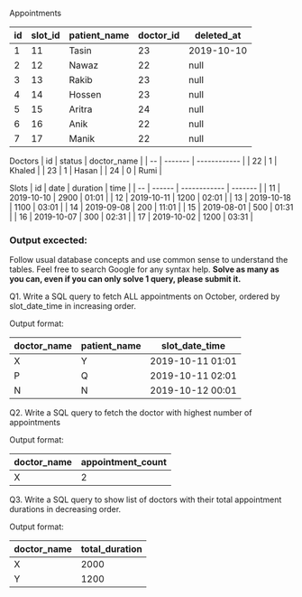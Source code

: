 Appointments

| id | slot_id | patient_name | doctor_id | deleted_at |
| -- | ------- | ------------ | --------- |   ------   |
| 1  |   11    |     Tasin    |     23    | 2019-10-10 |
| 2  |   12    |     Nawaz    |     22    |     null   |
| 3  |   13    |     Rakib    |     23    |     null   |
| 4  |   14    |     Hossen   |     23    |     null   |
| 5  |   15    |     Aritra   |     24    |     null   |
| 6  |   16    |     Anik     |     22    |     null   |
| 7  |   17    |     Manik    |     22    |     null   |

Doctors 
| id | status  |  doctor_name | 
| -- | ------- | ------------ | 
|  22 |   1    |     Khaled   | 
|  23 |   1    |     Hasan    | 
|  24 |   0    |     Rumi     | 


Slots 
| id  |      date      |   duration   |   time  |
| --  |    ------      | ------------ | ------- |
|  11 |  2019-10-10    |     2900      |  01:01  |
|  12 |  2019-10-11    |     1200    |  02:01  |
|  13 |  2019-10-18    |     1100     |  03:01  |
|  14 |  2019-09-08    |     200     |  11:01  |
|  15 |  2019-08-01    |     500   |  01:31  |
|  16 |  2019-10-07    |     300    |  02:31  |
|  17 |  2019-10-02    |     1200      |  03:31  |


### Output excected:
Follow usual database concepts and use common sense to understand the tables. Feel free to search Google for any syntax help. 
**Solve as many as you can, even if you can only solve 1 query, please submit it.**

Q1. Write a SQL query to fetch ALL appointments on October, 
ordered by slot_date_time in increasing order.

Output format:

| doctor_name  | patient_name |   slot_date_time   
|  ----------- | ------------ |   --------------- 
|    X    |    Y     | 2019-10-11 01:01    |
|    P    |    Q     | 2019-10-11 02:01    |
|    N    |    N     | 2019-10-12 00:01    |

Q2. Write a SQL query to fetch the doctor with highest number of appointments

Output format:

| doctor_name  | appointment_count 
|  ----------- | ------------ |
|    X    |    2     |

Q3. Write a SQL query to show list of doctors with their total appointment durations in decreasing order.

Output format:

| doctor_name  | total_duration 
|  ----------- | ------------ |
|    X    |    2000     |
|    Y    |    1200     |


